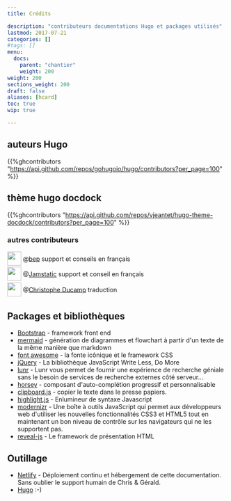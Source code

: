```yaml
---
title: Crédits

description: "contributeurs documentations Hugo et packages utilisés"
lastmod: 2017-07-21
categories: []
#tags: []
menu:
  docs:
    parent: "chantier"
    weight: 200
weight: 200
sections_weight: 200
draft: false
aliases: [hcard]
toc: true
wip: true

---
```

## auteurs Hugo

{{%ghcontributors "https://api.github.com/repos/gohugoio/hugo/contributors?per_page=100" %}}

## thème hugo docdock
{{%ghcontributors "https://api.github.com/repos/vjeantet/hugo-theme-docdock/contributors?per_page=100" %}}

### autres contributeurs
<div class="ghContributors">
    <div>
      <img src="https://avatars2.githubusercontent.com/u/394382?v=3" class="inline" width="32" height="32" style="height: 32px;height: 32px;margin-bottom:.25em; vertical-align:middle; ">
      <label>@<a href="https://github.com/bep">bep</a></label>
      <span class="contributions">support et conseils en français</span>
    </div>

<div>
      <img src="https://avatars2.githubusercontent.com/u/17439288?v=3&s=200" class="inline" width="32" height="32" style="height: 32px;height: 32px;margin-bottom:.25em; vertical-align:middle; ">
      <label>@<a href="https://github.com/jamstatic">Jamstatic</a></label>
      <span class="contributions">support et conseil en français</span>
    </div>
    
    
<div>
      <img src="https://avatars0.githubusercontent.com/u/174418?v=3&s=460" class="inline" width="32" height="32" style="height: 32px;height: 32px;margin-bottom:.25em; vertical-align:middle; ">
      <label>@<a href="https://github.com/ChristopheDucamp">Christophe Ducamp</a></label>
      <span class="contributions">traduction</span>
    </div>

</div>

## Packages et bibliothèques
* [Bootstrap](http://getbootstrap.com) - framework front end
* [mermaid](https://knsv.github.io/mermaid) - génération de diagrammes et flowchart à partir d'un texte de la même manière que markdown
* [font awesome](http://fontawesome.io/) - la fonte icônique et le framework CSS
* [jQuery](https://jquery.com) - La bibliothèque JavaScript Write Less, Do More
* [lunr](https://lunrjs.com) - Lunr vous permet de fournir une expérience de recherche géniale sans le besoin de services de recherche externes côté serveur...
* [horsey](https://bevacqua.github.io/horsey/) - composant d'auto-complétion progressif et personnalisable
* [clipboard.js](https://zenorocha.github.io/clipboard.js) - copier le texte dans le presse papiers.
* [highlight.js](https://highlightjs.org) - Enlumineur de syntaxe Javascript
* [modernizr](https://modernizr.com) - Une boîte à outils JavaScript qui permet aux développeurs web d'utiliser les nouvelles fonctionnalités CSS3 et HTML5 tout en maintenant un bon niveau de contrôle sur les navigateurs qui ne les supportent pas.
* [reveal-js](http://lab.hakim.se/reveal-js) - Le framework de présentation HTML

## Outillage

* [Netlify](https://www.netlify.com) - Déploiement continu et hébergement de cette documentation. Sans oublier le support humain de Chris & Gérald.
* [Hugo](https://gohugo.io/) :-)
